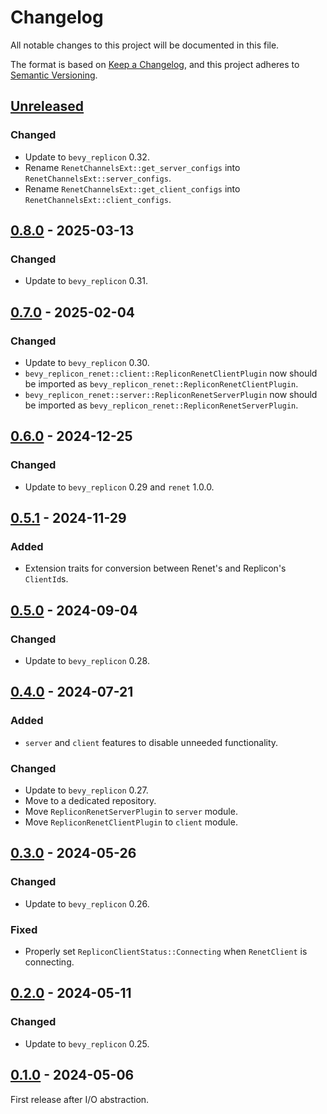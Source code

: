 # Changelog

All notable changes to this project will be documented in this file.

The format is based on [Keep a Changelog](https://keepachangelog.com/en/1.0.0/),
and this project adheres to [Semantic Versioning](https://semver.org/spec/v2.0.0.html).

## [Unreleased]

### Changed

- Update to `bevy_replicon` 0.32.
- Rename `RenetChannelsExt::get_server_configs` into `RenetChannelsExt::server_configs`.
- Rename `RenetChannelsExt::get_client_configs` into `RenetChannelsExt::client_configs`.

## [0.8.0] - 2025-03-13

### Changed

- Update to `bevy_replicon` 0.31.

## [0.7.0] - 2025-02-04

### Changed

- Update to `bevy_replicon` 0.30.
- `bevy_replicon_renet::client::RepliconRenetClientPlugin` now should be imported as `bevy_replicon_renet::RepliconRenetClientPlugin`.
- `bevy_replicon_renet::server::RepliconRenetServerPlugin` now should be imported as `bevy_replicon_renet::RepliconRenetServerPlugin`.

## [0.6.0] - 2024-12-25

### Changed

- Update to `bevy_replicon` 0.29 and `renet` 1.0.0.

## [0.5.1] - 2024-11-29

### Added

- Extension traits for conversion between Renet's and Replicon's `ClientId`s.

## [0.5.0] - 2024-09-04

### Changed

- Update to `bevy_replicon` 0.28.

## [0.4.0] - 2024-07-21

### Added

- `server` and `client` features to disable unneeded functionality.

### Changed

- Update to `bevy_replicon` 0.27.
- Move to a dedicated repository.
- Move `RepliconRenetServerPlugin` to `server` module.
- Move `RepliconRenetClientPlugin` to `client` module.

## [0.3.0] - 2024-05-26

### Changed

- Update to `bevy_replicon` 0.26.

### Fixed

- Properly set `RepliconClientStatus::Connecting` when `RenetClient` is connecting.

## [0.2.0] - 2024-05-11

### Changed

- Update to `bevy_replicon` 0.25.

## [0.1.0] - 2024-05-06

First release after I/O abstraction.

[unreleased]: https://github.com/projectharmonia/bevy_replicon_renet/compare/v0.8.0...HEAD
[0.8.0]: https://github.com/projectharmonia/bevy_replicon_renet/compare/v0.7.0...v0.8.0
[0.7.0]: https://github.com/projectharmonia/bevy_replicon_renet/compare/v0.6.0...v0.7.0
[0.6.0]: https://github.com/projectharmonia/bevy_replicon_renet/compare/v0.5.1...v0.6.0
[0.5.1]: https://github.com/projectharmonia/bevy_replicon_renet/compare/v0.5.0...v0.5.1
[0.5.0]: https://github.com/projectharmonia/bevy_replicon_renet/compare/v0.4.0...v0.5.0
[0.4.0]: https://github.com/projectharmonia/bevy_replicon_renet/releases/tag/v0.4.0
[0.3.0]: https://github.com/projectharmonia/bevy_replicon/compare/v0.2.0...v0.3.0
[0.2.0]: https://github.com/projectharmonia/bevy_replicon/compare/v0.1.0...v0.2.0
[0.1.0]: https://github.com/projectharmonia/bevy_replicon/releases/tag/v0.1.0
